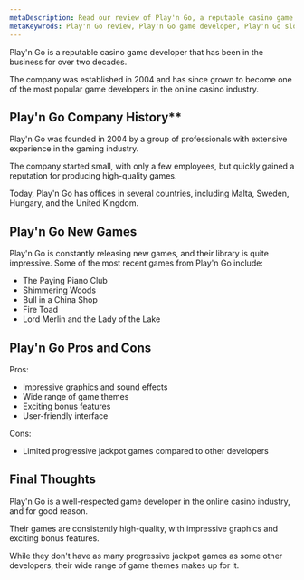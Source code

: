```yaml
---
metaDescription: Read our review of Play'n Go, a reputable casino game developer with over two decades of experience. Discover the company's history, new games, and pros and cons.
metaKeywrods: Play'n Go review, Play'n Go game developer, Play'n Go slots developer, Play'n Go new games, Play'n Go pros and cons, Play'n Go history.
---
```


Play'n Go is a reputable casino game developer that has been in the business for over two decades. 

The company was established in 2004 and has since grown to become one of the most popular game developers in the online casino industry.

## Play'n Go Company History**

Play'n Go was founded in 2004 by a group of professionals with extensive experience in the gaming industry. 

The company started small, with only a few employees, but quickly gained a reputation for producing high-quality games. 

Today, Play'n Go has offices in several countries, including Malta, Sweden, Hungary, and the United Kingdom.

## Play'n Go New Games

Play'n Go is constantly releasing new games, and their library is quite impressive. Some of the most recent games from Play'n Go include:

- The Paying Piano Club
- Shimmering Woods
- Bull in a China Shop
- Fire Toad
- Lord Merlin and the Lady of the Lake

## Play'n Go Pros and Cons

Pros:

- Impressive graphics and sound effects
- Wide range of game themes
- Exciting bonus features
- User-friendly interface

Cons:

- Limited progressive jackpot games compared to other developers

## Final Thoughts

Play'n Go is a well-respected game developer in the online casino industry, and for good reason. 

Their games are consistently high-quality, with impressive graphics and exciting bonus features. 

While they don't have as many progressive jackpot games as some other developers, their wide range of game themes makes up for it.

